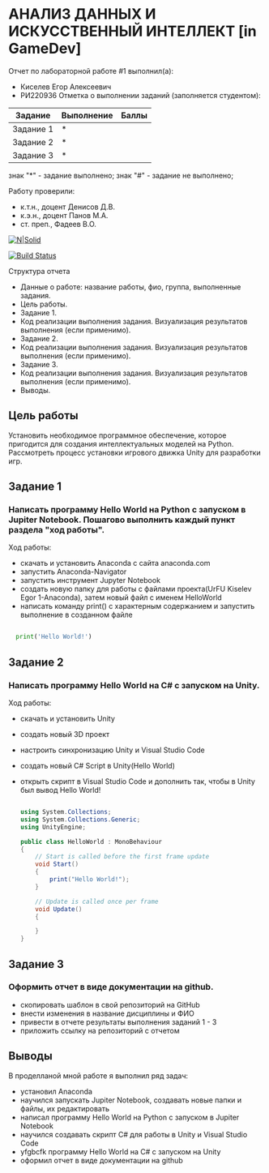 # АНАЛИЗ ДАННЫХ И ИСКУССТВЕННЫЙ ИНТЕЛЛЕКТ [in GameDev]
Отчет по лабораторной работе #1 выполнил(а):
- Киселев Егор Алексеевич
- РИ220936
Отметка о выполнении заданий (заполняется студентом):

| Задание | Выполнение | Баллы |
| ------ | ------ | ------ |
| Задание 1 | * |  |
| Задание 2 | * |  |
| Задание 3 | * |  |

знак "*" - задание выполнено; знак "#" - задание не выполнено;

Работу проверили:
- к.т.н., доцент Денисов Д.В.
- к.э.н., доцент Панов М.А.
- ст. преп., Фадеев В.О.

[![N|Solid](https://cldup.com/dTxpPi9lDf.thumb.png)](https://nodesource.com/products/nsolid)

[![Build Status](https://travis-ci.org/joemccann/dillinger.svg?branch=master)](https://travis-ci.org/joemccann/dillinger)

Структура отчета

- Данные о работе: название работы, фио, группа, выполненные задания.
- Цель работы.
- Задание 1.
- Код реализации выполнения задания. Визуализация результатов выполнения (если применимо).
- Задание 2.
- Код реализации выполнения задания. Визуализация результатов выполнения (если применимо).
- Задание 3.
- Код реализации выполнения задания. Визуализация результатов выполнения (если применимо).
- Выводы.

## Цель работы
Установить необходимое программное обеспечение, которое пригодится для создания интеллектуальных моделей на Python. Рассмотреть процесс установки игрового движка Unity для разработки игр.

## Задание 1
### Написать программу Hello World на Python с запуском в Jupiter Notebook. Пошагово выполнить каждый пункт раздела "ход работы".
Ход работы:
-  скачать и установить Anaconda с сайта anaconda.com
-  запустить Anaconda-Navigator
-  запустить инструмент Jupyter Notebook
-  создать новую папку для работы с файлами проекта(UrFU Kiselev Egor 1-Anaconda), затем новый файл с именем HelloWorld
-  написать команду print() с характерным содержанием и запустить выполнение в созданном файле

  ```py

	print('Hello World!')

```

## Задание 2
### Написать программу Hello World на C# с запуском на Unity.
Ход работы:
- cкачать и установить Unity
- создать новый 3D проект
- настроить синхронизацию Unity и Visual Studio Code
- создать новый C# Script в Unity(Hello World)
- открыть скрипт в Visual Studio Code и дополнить так, чтобы в Unity был вывод Hello World!

   	```c#
   
	using System.Collections;
	using System.Collections.Generic;
	using UnityEngine;

	public class HelloWorld : MonoBehaviour
	{
	    // Start is called before the first frame update
	    void Start()
	    {
	        print("Hello World!");
	    }
	
	    // Update is called once per frame
	    void Update()
	    {
	
	    }
	}
	```
 

## Задание 3
### Оформить отчет в виде документации на github.
- cкопировать шаблон в свой репозиторий на GitHub
- внести изменения в название дисциплины и ФИО
- привести в отчете результаты выполнения заданий 1 - 3
- приложить ссылку на репозиторий с отчетом

## Выводы
В проделланой мной работе я выполнил ряд задач:
- установил Anaconda
- научился запускать Jupiter Notebook, создавать новые папки и файлы, их редактировать
- написал программу Hello World на Python с запуском в Jupiter Notebook
- научился создавать скрипт C# для работы в Unity и Visual Studio Code
- yfgbcfk программу Hello World на C# с запуском на Unity
- оформил отчет в виде документации на github
